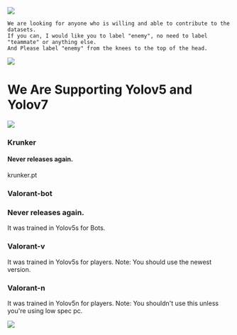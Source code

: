![](https://img.shields.io/github/downloads/leaf48/YOLOv5-Models-For-Valorant/total?style=for-the-badge)

```
We are looking for anyone who is willing and able to contribute to the datasets.
If you can, I would like you to label "enemy", no need to label "teammate" or anything else.
And Please label "enemy" from the knees to the top of the head.
```

![](https://media.tenor.co/images/72b910ef8b65ccdf1b327a5952d1b93a/raw)

# We Are Supporting Yolov5 and Yolov7

[![](https://c.tenor.com/T-WPIxw94EgAAAAC/jumping-jett-jett.gif)](https://youtube.com)

### Krunker
#### Never releases again.
krunker.pt

### Valorant-bot
### Never releases again.
It was trained in Yolov5s for Bots.

### Valorant-v
It was trained in Yolov5s for players.
Note: You should use the newest version.

### Valorant-n
It was trained in Yolov5n for players.
Note: You shouldn't use this unless you're using low spec pc.

[![](https://c.tenor.com/T-WPIxw94EgAAAAC/jumping-jett-jett.gif)](https://youtube.com)

